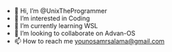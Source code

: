 - 👋 Hi, I’m @UnixTheProgrammer
- 👀 I’m interested in Coding
- 🌱 I’m currently learning WSL
- 💞️ I’m looking to collaborate on Advan-OS
- 📫 How to reach me younosamrsalama@gmail.com

<!---
UnixTheProgrammer/UnixTheProgrammer is a ✨ special ✨ repository because its `README.md` (this file) appears on your GitHub profile.
You can click the Preview link to take a look at your changes.
--->
